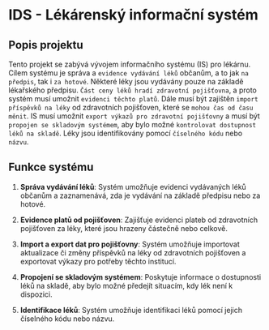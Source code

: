 # IDS - Lékárenský informační systém

## Popis projektu

Tento projekt se zabývá vývojem informačního systému (IS) pro lékárnu. 
Cílem systému je správa a `evidence vydávání léků` občanům, a to jak `na předpis`, tak i `za hotové`. 
Některé léky jsou vydávány pouze na základě lékařského předpisu. 
`Část ceny léků hradí zdravotní pojišťovna`, a proto systém musí umožnit `evidenci těchto platů`. 
Dále musí být zajištěn `import příspěvků na léky` od zdravotních pojišťoven, které se `mohou čas od času měnit`. 
IS musí umožnit `export výkazů pro zdravotní pojišťovny` a musí být `propojen se skladovým systémem`, aby bylo možné `kontrolovat dostupnost léků na skladě`. 
Léky jsou identifikovány pomocí `číselného kódu` nebo `názvu`.

## Funkce systému

1. **Správa vydávání léků**: Systém umožňuje evidenci vydávaných léků občanům a zaznamenává, zda je vydávání na základě předpisu nebo za hotové.

2. **Evidence platů od pojišťoven**: Zajišťuje evidenci plateb od zdravotních pojišťoven za léky, které jsou hrazeny částečně nebo celkově.

3. **Import a export dat pro pojišťovny**: Systém umožňuje importovat aktualizace či změny příspěvků na léky od zdravotních pojišťoven a exportovat výkazy pro potřeby těchto institucí.

4. **Propojení se skladovým systémem**: Poskytuje informace o dostupnosti léků na skladě, aby bylo možné předejít situacím, kdy lék není k dispozici.

5. **Identifikace léků**: Systém umožňuje identifikaci léků pomocí jejich číselného kódu nebo názvu.
